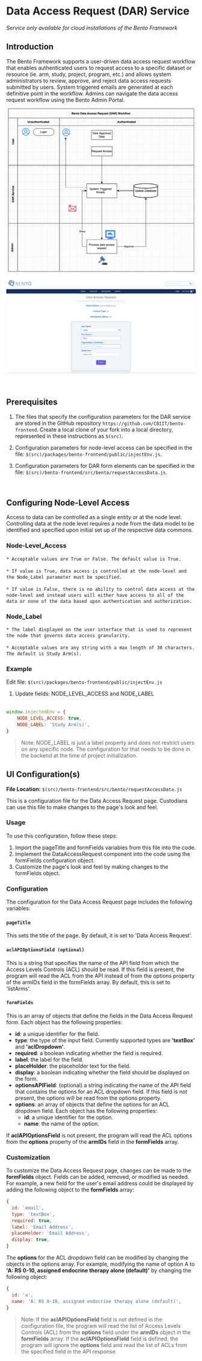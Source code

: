 # Data Access Request (DAR) Service

*Service only available for cloud installations of the Bento Framework*

## Introduction

The Bento Framework supports a user-driven data access request workflow that enables authenticated users to request access to a specific dataset or resource (ie. arm, study, project, program, etc.) and allows system administrators to review, approve, and reject data access requests submitted by users. System triggered emails are generated at each definitive point in the workflow. Admins can navigate the data access request workflow using the Bento Admin Portal.

  

![Data Access Request (DAR) Workflow](../assets/dar-workflow.png)

  

![Data Access Request (DAR) Example page](../assets/dar-example-page.png)

  

<p>&nbsp;</p>

  
  

## Prerequisites

1. The files that specify the configuration parameters for the DAR service are stored in the GitHub repository `https://github.com/CBIIT/bento-frontend`. Create a local clone of your fork into a local directory, represented in these instructions as `$(src)`.

  

2. Configuration parameters for node-level access can be specified in the file: `$(src)/packages/bento-frontend/public/injectEnv.js`.

  

3. Configuration parameters for DAR form elements can be specified in the file: `$(src)/bento-frontend/src/bento/requestAccessData.js`.

  

<p>&nbsp;</p>

  

## Configuring Node-Level Access

Access to data can be controlled as a single entity or at the node level. Controlling data at the node level requires a node from the data model to be identified and specified upon initial set up of the respective data commons.

### Node-Level_Access

	* Acceptable values are True or False. The default value is True.

	* If value is True, data access is controlled at the node-level and the Node_Label parameter must be specified.

	* If value is False, there is no ability to control data access at the node-level and instead users will either have access to all of the data or none of the data based upon authentication and authorization.

  

### Node_Label

	* The label displayed on the user interface that is used to represent the node that governs data access granularity.

	* Acceptable values are any string with a max length of 30 characters. The default is Study Arm(s).

### Example

Edit file: `$(src)/packages/bento-frontend/public/injectEnv.js`

1. Update fields: NODE_LEVEL_ACCESS and NODE_LABEL

```javascript

window.injectedEnv = {
	NODE_LEVEL_ACCESS: true,
	NODE_LABEL: 'Study Arm(s)',
}
```
> Note: NODE_LABEL is just a label property and does not restrict users on any specific node. The configuration for that needs to be done in the backend at the time of project initialization. 


## UI Configuration(s)
**File Location:** `$(src)/bento-frontend/src/bento/requestAccessData.js`

This is a configuration file for the Data Access Request page. Custodians can use this file to make changes to the page's look and feel.

### Usage
To use this configuration, follow these steps:

1. Import the pageTitle and formFields variables from this file into the code.
2. Implement the DataAccessRequest component into the code using the formFields configuration object.
3. Customize the page's look and feel by making changes to the formFields object.

### Configuration
The configuration for the Data Access Request page includes the following variables:

#### `pageTitle`
This sets the title of the page. By default, it is set to 'Data Access Request'.

#### `aclAPIOptionsField (optional)`
This is a string that specifies the name of the API field from which the Access Levels Controls (ACL) should be read. If this field is present, the program will read the ACL from the API instead of from the options property of the armIDs field in the formFields array. By default, this is set to 'listArms'.

#### `formFields`
This is an array of objects that define the fields in the Data Access Request form. Each object has the following properties:

* **id**: a unique identifier for the field.
* **type**: the type of the input field. Currently supported types are **'textBox'** and **'aclDropdown'**.
* **required**: a boolean indicating whether the field is required.
* **label**: the label for the field.
* **placeHolder**: the placeholder text for the field.
* **display**: a boolean indicating whether the field should be displayed on the form.
* **optionsAPIField**: (optional) a string indicating the name of the API field that contains the options for an ACL dropdown field. If this field is not present, the options will be read from the options property.
* **options**: an array of objects that define the options for an ACL dropdown field. Each object has the following properties:
    * **id**: a unique identifier for the option.
    * **name**: the name of the option.

If **aclAPIOptionsField** is not present, the program will read the ACL options from the **options** property of the **armIDs** field in the **formFields** array.

### Customization
To customize the Data Access Request page, changes can be made to the **formFields** object. Fields can be added, removed, or modified as needed. For example, a new field for the user's email address could be displayed by adding the following object to the **formFields** array:

```javascript
{
  id: 'email',
  type: 'textBox',
  required: true,
  label: 'Email Address',
  placeHolder: 'Email Address',
  display: true,
}
```

The **options** for the ACL dropdown field can be modified by changing the objects in the options array. For example, modifying the name of option A to **'A: RS 0-10, assigned endocrine therapy alone (default)'** by changing the following object:

```javascript
{
  id: 'a',
  name: 'A: RS 0-10, assigned endocrine therapy alone (default)',
}
```
> Note: If the **aclAPIOptionsField** field is not defined in the configuration file, the program will read the list of Access Levels Controls (ACL) from the **options** field under the **armIDs** object in the **formFields** array. If the **aclAPIOptionsField** field is defined, the program will ignore the **options** field and read the list of ACLs from the specified field in the API response.


